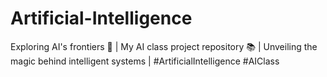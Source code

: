 # Artificial-Intelligence
Exploring AI's frontiers 🤖 | My AI class project repository 📚 | Unveiling the magic behind intelligent systems | #ArtificialIntelligence #AIClass
